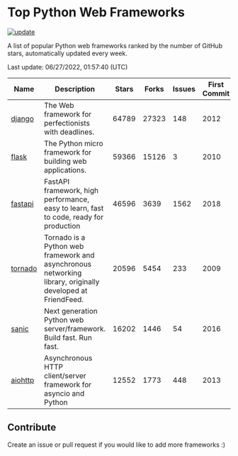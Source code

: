 # Top Python Web Frameworks

[![update](https://github.com/sunnysid3up/python-web-frameworks/actions/workflows/update.yml/badge.svg)](https://github.com/sunnysid3up/python-web-frameworks/actions/workflows/update.yml)

A list of popular Python web frameworks ranked by the number of GitHub stars, automatically updated every week.

Last update: 06/27/2022, 01:57:40 (UTC)

| Name          | Description          | Stars                     | Forks          | Issues               | First Commit        | Last Commit         |
|---------------|----------------------|---------------------------|----------------|----------------------|---------------------|---------------------|
| [django](https://github.com/django/django) | The Web framework for perfectionists with deadlines. | 64789 | 27323 | 148 | 2012 | 2022-06-27 |
| [flask](https://github.com/pallets/flask) | The Python micro framework for building web applications. | 59366 | 15126 | 3 | 2010 | 2022-06-26 |
| [fastapi](https://github.com/tiangolo/fastapi) | FastAPI framework, high performance, easy to learn, fast to code, ready for production | 46596 | 3639 | 1562 | 2018 | 2022-06-27 |
| [tornado](https://github.com/tornadoweb/tornado) | Tornado is a Python web framework and asynchronous networking library, originally developed at FriendFeed. | 20596 | 5454 | 233 | 2009 | 2022-06-26 |
| [sanic](https://github.com/sanic-org/sanic) | Next generation Python web server/framework. Build fast. Run fast. | 16202 | 1446 | 54 | 2016 | 2022-06-26 |
| [aiohttp](https://github.com/aio-libs/aiohttp) | Asynchronous HTTP client/server framework for asyncio and Python | 12552 | 1773 | 448 | 2013 | 2022-06-26 |

## Contribute 

Create an issue or pull request if you would like to add more frameworks :)